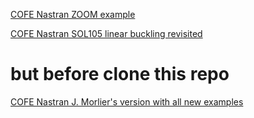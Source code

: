[COFE Nastran ZOOM example](https://www.dropbox.com/s/8ngnaz8g742m0c9/zoom_0.mp4.zip?dl=0)

[COFE Nastran SOL105 linear buckling revisited](https://github.com/jomorlier/NASTRAN_CoFE/tree/master/CoFE_examples/jo3_oneBarAnalysis)

# but before clone this repo
[COFE Nastran J. Morlier's version with all new examples](https://github.com/jomorlier/NASTRAN_CoFE)

